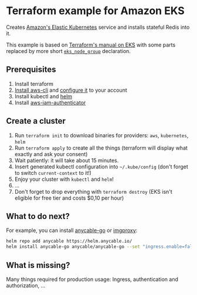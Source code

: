 # Terraform example for Amazon EKS

Creates [Amazon's Elastic Kubernetes](https://docs.aws.amazon.com/eks/latest/userguide/what-is-eks.html) service and installs stateful Redis into it.

This example is based on [Terraform's manual on EKS](https://learn.hashicorp.com/terraform/aws/eks-intro) with some parts replaced by more short [`eks_node_group`](https://www.terraform.io/docs/providers/aws/r/eks_node_group.html) declaration.

## Prerequisites

 1. Install terraform 
 2. [Install aws-cli](https://docs.aws.amazon.com/cli/latest/userguide/install-cliv2.html) and [configure it](https://docs.aws.amazon.com/cli/latest/userguide/cli-chap-configure.html#cli-quick-configuration) to your account
 3. Install kubectl and [helm](https://helm.sh/)
 4. Install [aws-iam-authenticator](https://github.com/kubernetes-sigs/aws-iam-authenticator)

## Create a cluster

 1. Run `terraform init` to download binaries for providers: `aws`, `kubernetes`, `helm`
 2. Run `terraform apply` to create all the things (terraform will display what exactly and ask your consent)
 3. Wait patiently: it will take about 15 minutes.
 4. Insert generated kubectl configuration into `~/.kube/config` (don't forget to switch `current-context` to it!)
 5. Enjoy your cluster with `kubectl` and `helm`!
 6. …
 7. Don't forget to drop everything with `terraform destroy` (EKS isn't eligible for free tier and costs $0,10 per hour)

## What to do next?

For example, you can install [anycable-go](https://github.com/anycable/anycable-helm/) or [imgproxy](https://docs.imgproxy.net/#/installation?id=helm):

```sh
helm repo add anycable https://helm.anycable.io/
helm install anycable-go anycable/anycable-go --set "ingress.enable=false,env.anycableRedisUrl=redis://:$(kubectl get secret --namespace default redis-test -o jsonpath="{.data.redis-password}" | base64 --decode)@redis-test-master:6379/0" --wait --atomic
```

## What is missing?

Many things required for production usage: Ingress, authentication and authorization, …
